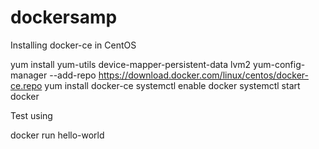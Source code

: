 # dockersamp

Installing docker-ce in CentOS

yum install yum-utils device-mapper-persistent-data lvm2
yum-config-manager --add-repo https://download.docker.com/linux/centos/docker-ce.repo
yum install docker-ce
systemctl enable docker
systemctl start docker

Test using

docker run hello-world
